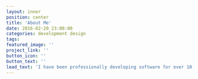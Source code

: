 ```yaml
---
layout: inner
position: center
title: 'About Me'
date: 2016-02-20 23:00:00
categories: development design
tags:
featured_image: ''
project_link: ''
button_icon: ''
button_text: ''
lead_text: 'I have been professionally developing software for over 10 years. I am employed at a Fortune 100 company doing website and database development and workflow automation. I earned my degree in Web Design and Development in 2011. I am a proud husband and father of two boys, when I am not spending quality time with my family, I am exploring new technologies. Developing is my passion, I take pride in providing quality product with a personal touch.'
---
```


